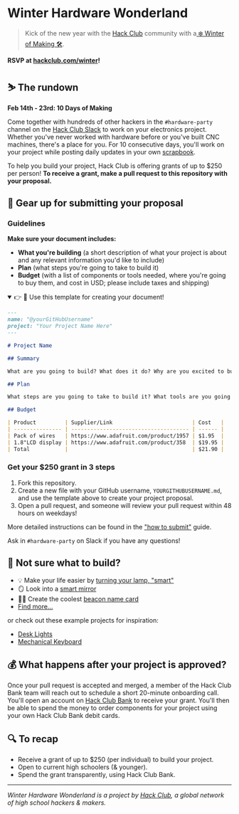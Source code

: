 # Winter Hardware Wonderland

> Kick of the new year with the [Hack Club](https://hackclub.com) community with a[ ❄️ Winter of Making 🛠](https://hackclub.com/winter).

**RSVP at [hackclub.com/winter](https://hackclub.com/winter)!**

## ⛷ The rundown

**Feb 14th - 23rd: 10 Days of Making**

Come together with hundreds of other hackers in the `#hardware-party` channel on the [Hack Club Slack](https://hackclub.com/slack) to work on your electronics project. Whether you've never worked with hardware before or you've built CNC machines, there's a place for you. For 10 consecutive days, you'll work on your project while posting daily updates in your own [scrapbook](https://scrapbook.hackclub.com).

To help you build your project, Hack Club is offering grants of up to $250 per person! **To receive a grant, make a pull request to this repository with your proposal.**

## 🧤 Gear up for submitting your proposal

### Guidelines

**Make sure your document includes:**

- **What you're building** (a short description of what your project is about and any relevant information you'd like to include)
- **Plan** (what steps you're going to take to build it)
- **Budget** (with a list of components or tools needed, where you're going to buy them, and cost in USD; please include taxes and shipping)

<details open>
<summary> 👉 📝 Use this template for creating your document!</summary>

```markdown
---
name: "@yourGitHubUsername"
project: "Your Project Name Here"
---

# Project Name

## Summary

What are you going to build? What does it do? Why are you excited to build it?

## Plan

What steps are you going to take to build it? What tools are you going to use? What will you do first, second, third, etc.?

## Budget

| Product         | Supplier/Link                         | Cost   |
| --------------- | ------------------------------------- | ------ |
| Pack of wires   | https://www.adafruit.com/product/1957 | $1.95  |
| 1.8"LCD display | https://www.adafruit.com/product/358  | $19.95 |
| Total           |                                       | $21.90 |
```

</details>

### Get your $250 grant in 3 steps

1. Fork this repository.
2. Create a new file with your GitHub username, `YOURGITHUBUSERNAME.md`, and use the template above to create your project proposal.
3. Open a pull request, and someone will review your pull request within 48 hours on weekdays!

More detailed instructions can be found in the ["how to submit"](/docs/how_to_submit.md) guide.

Ask in `#hardware-party` on Slack if you have any questions!

## 🤔 Not sure what to build?

- 💡 Make your life easier by [turning your lamp, "smart"](https://learn.adafruit.com/wireless-power-switch-with-arduino-and-the-cc3000-wifi-chip)
- 🪞 Look into a [smart mirror](https://learn.adafruit.com/android-smart-home-mirror)
- 👋🏼 Create the coolest [beacon name card](https://learn.adafruit.com/circuitpython-ble-advertising-beacons)
- [Find more...](https://www.makeuseof.com/diy-electronics-project-ideas-for-engineering-students/)

or check out these example projects for inspiration:

- [Desk Lights](/docs/examples/led-lights.md)
- [Mechanical Keyboard](/docs/examples/mechanical-keyboard.md)

## 💰 What happens after your project is approved?

Once your pull request is accepted and merged, a member of the Hack Club Bank team will reach out to schedule a short 20-minute onboarding call. You'll open an account on [Hack Club Bank](https://hackclub.com/bank) to receive your grant. You'll then be able to spend the money to order components for your project using your own Hack Club Bank debit cards.

## 🔍 To recap

- Receive a grant of up to $250 (per individual) to build your project.
- Open to current high schoolers (& younger).
- Spend the grant transparently, using Hack Club Bank.

---

_Winter Hardware Wonderland is a project by [Hack Club](https://hackclub.com), a global network of high school hackers & makers._
